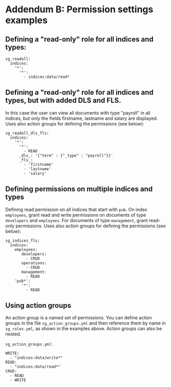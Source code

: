 <!---
Copryight 2016 floragunn GmbH
-->


# Addendum B: Permission settings examples

## Defining a "read-only" role for all indices and types:

```
sg_readall:
  indices:
    '*':
      '*':
        - indices:data/read* 
```

## Defining a "read-only" role for all indices and types, but with added DLS and FLS. 

In this case the user can view all documents with type "payroll" in all indices, but only the fields firstname, lastname and salary are displayed. Uses also action groups for defining the permissions (see below):


```
sg_readall_dls_fls:
  indices:
    '*':
      '*':
        - READ    
      _dls_: '{"term" : {"_type" : "payroll"}}'
      _fls_:
        - 'firstname'
        - 'lastname'
        - 'salary'
```

## Defining permissions on multiple indices and types

Defining read permission on all indices that start with `pub`. On index `employees`, grant read and write permissions on documents of type `developers` and `employees`. For documents of type `management`, grant read-only permissions. Uses also action groups for defining the permissions (see below):

```
sg_indices_fls:
  indices:
    employees:
       developers:  
         - CRUD
       operations:  
         - CRUD
       management:  
         - READ       
    'pub*':
       '*':  
         - READ
```

## Using action groups

An action group is a named set of permissions. You can define action groups in the file `sg_action_groups.yml` and then reference them by name in `sg_roles.yml`, as shown in the examples above. Action groups can also be nested.

`sg_action_groups.yml`:

```
WRITE:
  - "indices:data/write*"
READ:
  - "indices:data/read*"
CRUD:
  - READ
  - WRITE
```